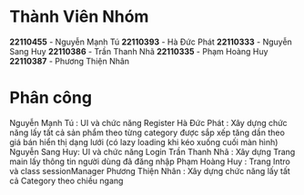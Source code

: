 # Thành Viên Nhóm

**22110455** - Nguyễn Mạnh Tú
**22110393** - Hà Đức Phát
**22110333** - Nguyễn Sang Huy
**22110386** - Trần Thanh Nhã
**22110335** - Phạm Hoàng Huy
**22110387** - Phương Thiện Nhân

# Phân công
Nguyễn Mạnh Tú : UI và chức năng Register
Hà Đức Phát : Xây dựng chức năng lấy tất cả sản phẩm theo từng category được sắp xếp tăng dần theo giá bán hiển thị dạng lưới (có lazy loading khi kéo xuống cuối màn hình)
Nguyễn Sang Huy: UI và chức năng Login
Trần Thanh Nhã : Xây dựng Trang main lấy thông tin người dùng đã đăng nhập
Phạm Hoàng Huy : Trang Intro và class sessionManager
Phương Thiện Nhân : Xây dựng chức năng lấy tất cả Category theo chiều ngang